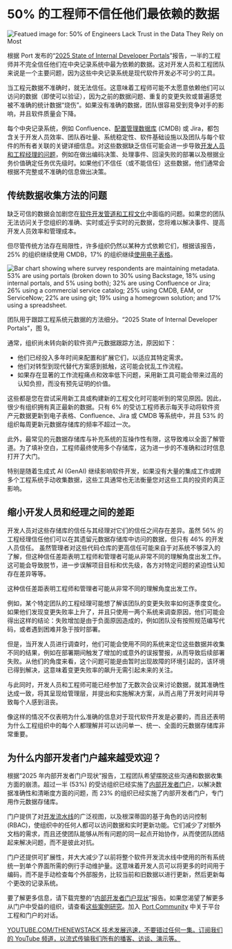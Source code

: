 # 50% 的工程师不信任他们最依赖的数据

![Featued image for: 50% of Engineers Lack Trust in the Data They Rely on Most](https://cdn.thenewstack.io/media/2025/02/fffa961f-developers-dont-trust-their-data2-1024x576.jpg)

根据 Port 发布的“[2025 State of Internal Developer Portals](https://hubs.la/Q036KcgK0)”报告，一半的工程师并不完全信任他们在中央记录系统中最为依赖的数据。这对开发人员和工程团队来说是一个主要问题，因为这些中央记录系统是现代软件开发必不可少的工具。

当工程元数据不准确时，就无法信任。这意味着工程师可能不太愿意依赖他们可以访问的数据（即使可以验证），因为之前的数据问题、重复的变更失败或普遍感觉被不准确的统计数据“烧伤”。如果没有准确的数据，团队很容易受到竞争对手的影响，并且软件质量会下降。

每个中央记录系统，例如 Confluence、[配置管理数据库](https://hubs.la/Q036KcFH0) (CMDB) 或 Jira，都包含关于开发人员效率、团队吞吐量、系统稳定性、软件基础设施以及团队与每个软件的所有者关联的关键详细信息。对这些数据缺乏信任可能会进一步导致[开发人员和工程经理的问题](https://thenewstack.io/developers-unhappy-with-tool-sprawl-lagging-data-long-waits/)，例如在做出编码决策、处理事件、回滚失败的部署以及根据业务价值确定任务优先级时。如果他们不信任（或不能信任）这些数据，他们通常会根据不完整或不准确的信息做出决策。

## 传统数据收集方法的问题

缺乏可信的数据会加剧您在[软件开发管道和工程文化](https://thenewstack.io/shifting-left-how-sres-and-developers-can-finally-work-in-sync)中面临的问题。如果您的团队无法访问关于您组织的准确、实时或近乎实时的元数据，您将难以解决事件、提高开发人员效率和管理成本。

但尽管传统方法存在局限性，许多组织仍然以某种方式依赖它们，根据该报告，25% 的组织继续使用 CMDB，17% 的组织继续[使用电子表格](https://thenewstack.io/30-of-engineer-leads-use-a-spreadsheet-as-a-service-catalog)。

![Bar chart showing where survey respondents are maintaining metadata. 53% are using portals (broken down to 30% using Backstage, 18% using internal portals, and 5% using both); 32% are using Confluence or Jira; 26% using a commercial service catalog; 25% using CMDB, EAM, or ServiceNow; 22% are using git; 19% using a homegrown solution; and 17% using a spreadsheet.](https://cdn.thenewstack.io/media/2025/02/618bc361-port-top-metadata-repos.jpg)

团队用于跟踪工程系统元数据的方法细分。“2025 State of Internal Developer Portals”，图 9。

通常，组织尚未转向新的软件资产元数据跟踪方法，原因如下：

- 他们已经投入多年时间来配置和扩展它们，以适应其特定需求。
- 他们对转型到现代替代方案感到抵触，这可能会扰乱工作流程。
- 如果存在显著的工作流程痛点和效率低下问题，采用新工具可能会带来过高的认知负担，而没有预先证明的价值。

这些都是您在尝试采用新工具或构建新的工程文化时可能听到的常见原因。因此，很少有组织拥有真正最新的数据。只有 6% 的受访工程师表示每天手动将软件资产元数据更新到电子表格、Confluence、Jira 或 CMDB 等系统中，并且 53% 的组织每周更新元数据存储库的频率不超过一次。

此外，最常见的元数据存储库与补充系统的互操作性有限，这导致难以全面了解管道。为了填补空白，工程师最终使用多个存储库，这为进一步的不准确和过时信息打开了大门。

特别是随着生成式 AI (GenAI) 继续影响软件开发，如果没有大量的集成工作或跨多个工程系统手动收集数据，这些工具通常也无法衡量您对这些工具的投资的真正影响。

## 缩小开发人员和经理之间的差距

开发人员对这些存储库的信任与其经理对它们的信任之间存在差异。虽然 56% 的工程经理信任他们可以在其遗留元数据存储库中访问的数据，但只有 46% 的开发人员信任。
虽然管理者对这些代码仓库的更高信任可能来自于对系统不够深入的了解，但这种信任差距表明工程师和管理者可能从非常不同的理解角度出发工作。这可能会导致脱节，进一步误解项目目标和优先级，各方对特定问题的紧迫性认知存在差异等等。

这种信任差距表明工程师和管理者可能从非常不同的理解角度出发工作。

例如，某个特定团队的工程经理可能想了解该团队的变更失败率如何逐季度变化。如果他们发现变更失败率上升了，并且只使用一两个系统来调查原因，他们可能会得出这样的结论：失败增加是由于负面原因造成的，例如团队没有按照规范编写代码，或者遇到困难并急于按时部署。

但是，当开发人员进行调查时，他们可能会使用不同的系统来定位这些数据并收集不同的结果，例如在部署期间触发了增加的或意外的误报警报，从而导致后续部署失败。从他们的角度来看，这个问题可能是由暂时出现故障的环境引起的，该环境已得到解决，这意味着变更失败率的飙升无需引起未来的关注。

与此同时，开发人员和工程师可能已经参加了无数次会议来讨论数据，就其准确性达成一致，将其呈现给管理层，并提出和实施解决方案，从而占用了开发时间并导致每个人感到沮丧。

像这样的情况不仅表明为什么准确的信息对于现代软件开发是必要的，而且还表明为什么工程组织中的每个人都理解并可以访问单一、统一、全面的元数据存储库非常重要。

## 为什么内部开发者门户越来越受欢迎？

根据“2025 年内部开发者门户现状”报告，工程团队希望摆脱这些沟通和数据收集方面的崩溃。超过一半 (53%) 的受访组织已经实施了[内部开发者门户](https://hubs.la/Q036KBsn0)，以解决数据准确性和清晰度方面的问题，而 23% 的组织已经实施了内部开发者门户，专门用作元数据存储库。

门户提供了对[开发流水线](https://thenewstack.io/internal-developer-portals-3-real-business-examples)的广泛视图，以及根深蒂固的基于角色的访问控制 (RBAC)，使组织中的任何人都可以访问数据和实时更新功能。它们减少了对额外文档的需求，而且还使团队能够从所有问题的同一起点开始协作，从而使团队团结起来解决问题，而不是彼此对抗。

门户还提供可扩展性，并大大减少了以前将整个软件开发流水线中使用的所有系统统一到单个界面所需的例行手动维护量。这意味着开发人员可以将更多的时间用于编码，而不是手动检查每个外部服务，比较当前和旧数据以进行更新，然后更新每个更改的记录系统。

要了解更多信息，请下载完整的“[内部开发者门户现状](https://hubs.la/Q036KcgK0)”报告。如果您渴望了解更多从门户中受益的组织，请查看[这些案例研究](https://hubs.la/Q036KzPs0)。加入 [Port Community](https://hubs.la/Q036KzGs0) 中关于平台工程和门户的对话。

[
YOUTUBE.COM/THENEWSTACK
技术发展迅速，不要错过任何一集。订阅我们的 YouTube
频道，以流式传输我们所有的播客、访谈、演示等。
](https://youtube.com/thenewstack?sub_confirmation=1)